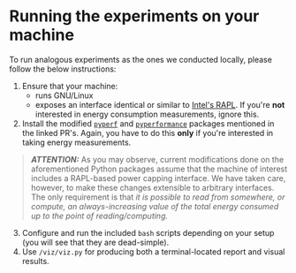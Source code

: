 #   Running the experiments on your machine

To run analogous experiments as the ones we conducted locally, please follow the below instructions:

1. Ensure that your machine:
   - runs GNU/Linux
   - exposes an interface identical or similar to [Intel's RAPL](https://www.kernel.org/doc/html/latest/power/powercap/powercap.html). If you're **not** interested in energy consumption measurements, ignore this.
2. Install the modified [`pyperf`](https://github.com/psf/pyperf/pull/125) and [`pyperformance`](https://github.com/python/pyperformance/pull/140) packages mentioned in the linked PR's. Again, you have to do this **only** if you're interested in taking energy measurements.

> ***ATTENTION:*** As you may observe, current modifications done on the aforementioned Python packages assume that the machine of interest includes a RAPL-based power capping interface. We have taken care, however, to make these changes extensible to arbitrary interfaces. The only requirement is that *it is possible to read from somewhere, or compute, an always-increasing value of the total energy consumed up to the point of reading/computing.*

3. Configure and run the included `bash` scripts depending on your setup (you will see that they are dead-simple).
4. Use `/viz/viz.py` for producing both a terminal-located report and visual results.